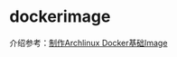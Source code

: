 # dockerimage

介绍参考：[制作Archlinux Docker基础Image](http://lanlingzi.cn/post/notes/2016/0410_archlinux_docker_images/)
